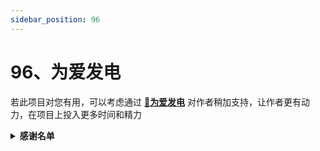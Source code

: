 ```yaml
---
sidebar_position: 96
---
```


# 96、为爱发电

若此项目对您有用，可以考虑通过 **[🔋为爱发电](https://afdian.com/a/snltty)** 对作者稍加支持，让作者更有动力，在项目上投入更多时间和精力

<details>
<summary><strong>感谢名单</strong></summary>
<div>

- 米多贝克&米多网络工程
- 阳阳
- 谢幕____(海那边的白月光)
- swayer.
- 浅浅
- 仰望 * 2
- 李氏の天下
- 小猪
- 菜菜(木子)
- 杰米儿
- Oasis
- 坦然

</div>
</details>